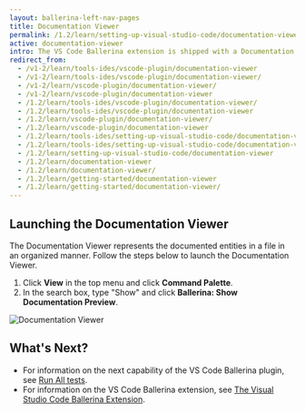 ```yaml
---
layout: ballerina-left-nav-pages
title: Documentation Viewer
permalink: /1.2/learn/setting-up-visual-studio-code/documentation-viewer/
active: documentation-viewer
intro: The VS Code Ballerina extension is shipped with a Documentation Viewer. You can add documentation for the functions and other public entities in your module for the reference of other users of it. 
redirect_from:
  - /v1-2/learn/tools-ides/vscode-plugin/documentation-viewer
  - /v1-2/learn/tools-ides/vscode-plugin/documentation-viewer/
  - /v1-2/learn/vscode-plugin/documentation-viewer/
  - /v1-2/learn/vscode-plugin/documentation-viewer
  - /1.2/learn/tools-ides/vscode-plugin/documentation-viewer/
  - /1.2/learn/tools-ides/vscode-plugin/documentation-viewer
  - /1.2/learn/vscode-plugin/documentation-viewer/
  - /1.2/learn/vscode-plugin/documentation-viewer
  - /1.2/learn/tools-ides/setting-up-visual-studio-code/documentation-viewer
  - /1.2/learn/tools-ides/setting-up-visual-studio-code/documentation-viewer/
  - /1.2/learn/setting-up-visual-studio-code/documentation-viewer
  - /1.2/learn/documentation-viewer
  - /1.2/learn/documentation-viewer/
  - /1.2/learn/getting-started/documentation-viewer
  - /1.2/learn/getting-started/documentation-viewer/
---
```


## Launching the Documentation Viewer

The Documentation Viewer represents the documented entities in a file in an organized manner. Follow the steps below to launch the Documentation Viewer.

1. Click **View** in the top menu and click **Command Palette**.
2. In the search box, type "Show" and click **Ballerina: Show Documentation Preview**.

![Documentation Viewer](/1.2/learn/images/documentation-viewer.gif)

## What's Next?

 - For information on the next capability of the VS Code Ballerina plugin, see [Run All tests](/1.2/learn/vscode-plugin/run-all-tests).
 - For information on the VS Code Ballerina extension, see [The Visual Studio Code Ballerina Extension](/1.2/learn/vscode-plugin).

